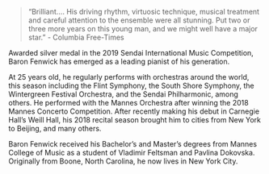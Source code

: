 > “Brilliant…. His driving rhythm, virtuosic technique, musical treatment and careful attention to the ensemble were all stunning. Put two or three more years on this young man, and we might well have a major star.” - Columbia Free-Times

  
Awarded silver medal in the 2019 Sendai International Music Competition, Baron Fenwick has emerged as a leading pianist of his generation.

At 25 years old, he regularly performs with orchestras around the world, this season including the Flint Symphony, the South Shore Symphony, the Wintergreen Festival Orchestra, and the Sendai Philharmonic, among others. He performed with the Mannes Orchestra after winning the 2018 Mannes Concerto Competition. After recently making his debut in Carnegie Hall’s Weill Hall, his 2018 recital season brought him to cities from New York to Beijing, and many others.

Baron Fenwick received his Bachelor’s and Master’s degrees from Mannes College of Music as a student of Vladimir Feltsman and Pavlina Dokovska. Originally from Boone, North Carolina, he now lives in New York City.
